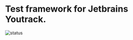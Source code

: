 # Test framework for Jetbrains Youtrack.

![status](https://travis-ci.org/skalozubov/youtrack-tests.svg?branch=master)
